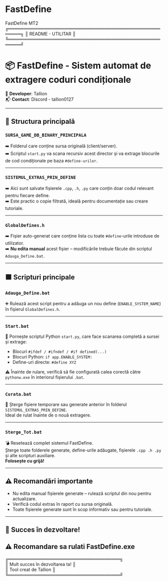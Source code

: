 # FastDefine
FastDefine MT2
╔══════════════════════════════════════════════════════╗
║                     README - UTILITAR                ║
╚══════════════════════════════════════════════════════╝

# 📦 FastDefine - Sistem automat de extragere coduri condiționale

👤 **Developer**: Tallion  
📬 **Contact**: Discord - tallion0127 

---

## 📁 Structura principală

### `SURSA_GAME_DB_BINARY_PRINCIPALA`
➡️ Folderul care conține sursa originală (client/server).  
➡️ Scriptul `start.py` va scana recursiv acest director și va extrage blocurile de cod condiționale pe baza `#define-urilor`.

---

### `SISTEMUL_EXTRAS_PRIN_DEFINE`
➡️ Aici sunt salvate fișierele `.cpp`, `.h`, `.py` care conțin doar codul relevant pentru fiecare define.  
➡️ Este practic o copie filtrată, ideală pentru documentație sau creare tutoriale.

---

### `GlobalDefines.h`
➡️ Fișier auto-generat care conține lista cu toate `#define`-urile introduse de utilizator.  
➡️ **Nu edita manual** acest fișier – modificările trebuie făcute din scriptul `Adauga_Define.bat`.

---

## 🟩 Scripturi principale

### `Adauga_Define.bat`
➕ Rulează acest script pentru a adăuga un nou define (`ENABLE_SYSTEM_NAME`) în fișierul `GlobalDefines.h`.

---

### `Start.bat`
🚀 Pornește scriptul Python `start.py`, care face scanarea completă a sursei și extrage:

- Blocuri `#ifdef / #ifndef / #if defined(...)`
- Blocuri Python: `if app.ENABLE_SYSTEM:`
- Define-uri directe: `#define XYZ`

⚠️ Înainte de rulare, verifică să fie configurată calea corectă către `pythonw.exe` în interiorul fișierului `.bat`.

---

### `Curata.bat`
🧹 Șterge fișiere temporare sau generate anterior în folderul `SISTEMUL_EXTRAS_PRIN_DEFINE`.  
Ideal de rulat înainte de o nouă extragere.

---

### `Sterge_Tot.bat`
💣 Resetează complet sistemul FastDefine.  
Șterge toate folderele generate, define-urile adăugate, fișierele `.cpp .h .py` și alte scripturi auxiliare.  
**Folosește cu grijă!**

---

## ⚠️ Recomandări importante

- Nu edita manual fișierele generate – rulează scriptul din nou pentru actualizare.
- Verifică codul extras în raport cu sursa originală.
- Toate fișierele generate sunt în scop informativ sau pentru tutoriale.

---

## 🧠 Succes în dezvoltare!
## ⚠️ Recomandare sa rulati FastDefine.exe
╔════════════════════════════════════╗  
║   Mult succes în dezvoltarea ta!  ║  
║        Tool creat de Tallion      ║  
╚════════════════════════════════════╝  
